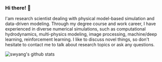 ### Hi there! 👋

I'am research scientist dealing with physical model-based simulation and data-driven modeling.
Through my degree course and work career, I have experienced in diverse numerical simulations, such as computational hydrodynamics, multi-physics modeling, image processing, machine/deep learning, reinforcement learning.
I like to discuss novel things, so don't hesitate to contact me to talk about research topics or ask any questions.

![swyang's github stats](https://github-readme-stats.vercel.app/api?username=SWYANG&show_icons=true&theme=synthwave)


<!--
**swyang50066/swyang50066** is a ✨ _special_ ✨ repository because its `README.md` (this file) appears on your GitHub profile.

Here are some ideas to get you started:

- 🔭 I’m currently working on ...
- 🌱 I’m currently learning ...
- 👯 I’m looking to collaborate on ...
- 🤔 I’m looking for help with ...
- 💬 Ask me about ...
- 📫 How to reach me: ...
- 😄 Pronouns: ...
- ⚡ Fun fact: ...
-->
